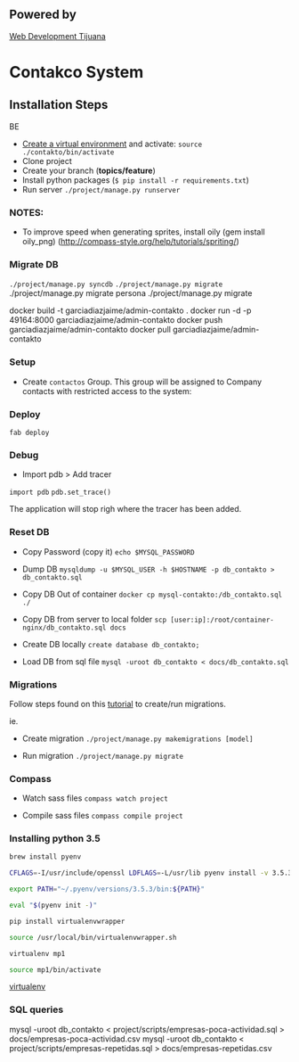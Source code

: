 ## Powered by

[Web Development Tijuana](https://www.mintitmedia.com/)


Contakco System
==============

Installation Steps
------

BE

* [Create a virtual environment](https://docs.python-guide.org/dev/virtualenvs/) and activate:
`source ./contakto/bin/activate`
* Clone project
* Create your branch (**topics/feature**)
* Install python packages (`$ pip install -r requirements.txt`)
* Run server
`./project/manage.py runserver`

### NOTES:
* To improve speed when generating sprites, install oily (gem install oily_png) (http://compass-style.org/help/tutorials/spriting/)


### Migrate DB
`./project/manage.py syncdb`
`./project/manage.py migrate`
./project/manage.py migrate persona
./project/manage.py migrate


docker build -t garciadiazjaime/admin-contakto .
docker run -d -p 49164:8000 garciadiazjaime/admin-contakto
docker push garciadiazjaime/admin-contakto
docker pull garciadiazjaime/admin-contakto

### Setup

- Create `contactos` Group.
This group will be assigned to Company contacts with restricted access to the system:
  

### Deploy

`fab deploy`

### Debug

- Import pdb > Add tracer

`import pdb`
`pdb.set_trace()`

The application will stop righ where the tracer has been added.


### Reset DB

- Copy Password (copy it)
`echo $MYSQL_PASSWORD`

- Dump DB
`mysqldump -u $MYSQL_USER -h $HOSTNAME -p db_contakto > db_contakto.sql`

- Copy DB Out of container
`docker cp mysql-contakto:/db_contakto.sql ./`

- Copy DB from server to local folder
`scp [user:ip]:/root/container-nginx/db_contakto.sql docs`

- Create DB locally
`create database db_contakto;`

- Load DB from sql file
`mysql -uroot db_contakto < docs/db_contakto.sql`


### Migrations

Follow steps found on this [tutorial](https://south.readthedocs.io/en/latest/tutorial/part1.html) to create/run migrations.

ie.
- Create migration
`./project/manage.py makemigrations [model]`

- Run migration
`./project/manage.py migrate`

### Compass

- Watch sass files
`compass watch project`

- Compile sass files
`compass compile project`


### Installing python 3.5

```bash
brew install pyenv

CFLAGS=-I/usr/include/openssl LDFLAGS=-L/usr/lib pyenv install -v 3.5.3

export PATH="~/.pyenv/versions/3.5.3/bin:${PATH}"

eval "$(pyenv init -)"

pip install virtualenvwrapper

source /usr/local/bin/virtualenvwrapper.sh

virtualenv mp1

source mp1/bin/activate

```

[virtualenv](https://docs.python-guide.org/dev/virtualenvs/)


### SQL queries

mysql -uroot db_contakto < project/scripts/empresas-poca-actividad.sql > docs/empresas-poca-actividad.csv
mysql -uroot db_contakto < project/scripts/empresas-repetidas.sql > docs/empresas-repetidas.csv
